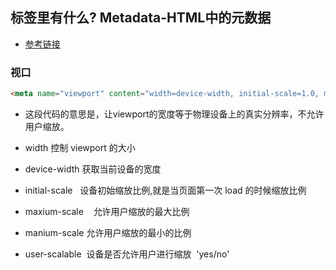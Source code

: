 <!--
 * @Author: VincentCheng
 * @Date: 2021-05-30 16:16:29
 * @LastEditors: VincentCheng
 * @LastEditTime: 2021-05-30 17:05:32
 * @FilePath: \FontendLearnAgain\html-head\readme.md
-->

## <head>标签里有什么? Metadata-HTML中的元数据
- [参考链接](https://developer.mozilla.org/zh-CN/docs/learn/HTML/Introduction_to_HTML/The_head_metadata_in_HTML)

### 视口
``` html
<meta name="viewport" content="width=device-width, initial-scale=1.0, maximum-scale=1.0, minimum-scale=1.0, user-scalable=no" />

```
- 这段代码的意思是，让viewport的宽度等于物理设备上的真实分辨率，不允许用户缩放。
- width 控制 viewport 的大小

- device-width 获取当前设备的宽度

- initial-scale   设备初始缩放比例,就是当页面第一次 load 的时候缩放比例

- maxium-scale    允许用户缩放的最大比例

- manium-scale 允许用户缩放的最小的比例

- user-scalable  设备是否允许用户进行缩放  'yes/no'
